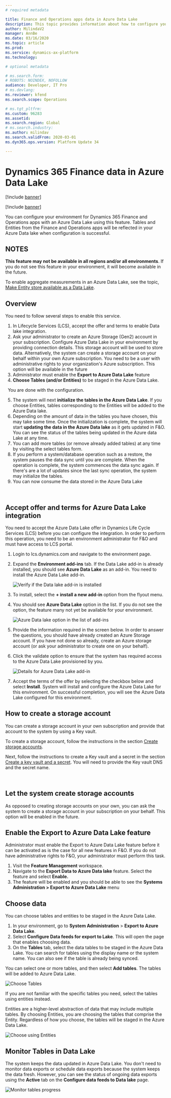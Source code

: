 ```yaml
---
# required metadata

title: Finance and Operations apps data in Azure Data Lake
description: This topic provides information about how to configure your environment for Dynamics 365 Finance and Operations apps with an Azure Data Lake.
author: MilindaV2
manager: AnnBe
ms.date: 03/16/2020
ms.topic: article
ms.prod: 
ms.service: dynamics-ax-platform
ms.technology: 

# optional metadata

# ms.search.form: 
# ROBOTS: NOINDEX, NOFOLLOW
audience: Developer, IT Pro
# ms.devlang: 
ms.reviewer: kfend
ms.search.scope: Operations

# ms.tgt_pltfrm: 
ms.custom: 96283
ms.assetid: 
ms.search.region: Global
# ms.search.industry: 
ms.author: milindav
ms.search.validFrom: 2020-03-01
ms.dyn365.ops.version: Platform Update 34

---
```


# Dynamics 365 Finance data in Azure Data Lake

[!include [banner](../includes/banner.md)]

[!include [banner](../includes/preview-banner.md)]

You can configure your environment for Dynamics 365 Finance and Operations apps with an Azure Data Lake using this feature. Tables and Entities from the Finance and Operations apps will be reflected in your Azure Data lake when configuration is successful.

## NOTES

**This feature may not be available in all regions and/or all environments**. If you do not see this feature in your environment, it will become available in the future.

To enable aggregate measurements in an Azure Data Lake, see the topic, [Make Entity store available as a Data Lake](entity-store-data-lake.md).

## Overview

You need to follow several steps to enable this service.

1. In Lifecycle Services (LCS), accept the offer and terms to enable Data lake integration.
2. Ask your administrator to create an Azure Storage (Gen2) account in your subscription. Configure Azure Data Lake in your environment by providing connection details. This storage account will be used to store data. Alternatively, the system can create a storage account on your behalf within your own Azure subscription. You need to be a user with administrative rights to your organization's Azure subscription. This option will be available in the future
3. Administrator must enable the **Export to Azure Data Lake** feature
4. **Choose Tables (and/or Entities)** to be staged in the Azure Data Lake.

 
You are done with the configuration.

5. The system will next **initialize the tables in the Azure Data Lake**. If you choose Entities, tables corresponding to the Entities will be added to the Azure Data lake.
6. Depending on the amount of data in the tables you have chosen, this may take some time. Once the initialization is complete, the system will start **updating the data in the Azure Data lake** as it gets updated in F&O. You can see the status of the tables being updated in the Azure data Lake at any time.
7. You can add more tables (or remove already added tables) at any time by visiting the select tables form.
8. If you perform a system/database operation such as a restore, the system pauses the data sync until you are complete. When the operation is complete, the system commences the data sync again. If there's are a lot of updates since the last sync operation, the system may initialize the tables.
9. You can now consume the data stored in the Azure Data Lake

 

## Accept offer and terms for Azure Data Lake integration

You need to accept the Azure Data Lake offer in Dynamics Life Cycle Services (LCS) before you can configure the integration. In order to perform this operation, you need to be an environment administrator for F&O and must have access to LCS portal.

1. Login to lcs.dynamics.com and navigate to the environment page.
2. Expand the **Environment add-ins** tab. If the Data Lake add-in is already installed, you should see **Azure Data Lake** as an add-in. You need to install the Azure Data Lake add-in.

    ![Verify if the Data lake add-in is installed](./media/LCS-EnvironmentPage-with-Addins.png)

3. To install, select the **+ install a new add-in** option from the flyout menu.
4. You should see **Azure Data Lake** option in the list. If you do not see the option, the feature many not yet be available for your environment.

    ![Azure Data lake option in the list of add-ins](./media/LCS-EnvironmentPage-with-DataLake-Flyover.png)

5. Provide the information required in the screen below. In order to answer the questions, you should have already created an Azure Storage account. If you have not done so already, create an Azure storage account (or ask your administrator to create one on your behalf).
6. Click the validate option to ensure that the system has required access to the Azure Data Lake provisioned by you.

    ![Details for Azure Data Lake add-in](./media/LCS-EnvironmentPage-with-DataLake-Details.png)

7. Accept the terms of the offer by selecting the checkbox below and select **Install**. System will install and configure the Azure Data Lake for this environment. On successful completion, you will see the Azure Data Lake configured for this environment.

## How to create a storage account 

You can create a storage account in your own subscription and provide that account to the system by using a Key vault.

To create a storage account, follow the instructions in the section [Create storage accounts](entity-store-data-lake#create-storage-accounts).

Next, follow the instructions to create a Key vault and a secret in the section [Create a key vault and a secret](entity-store-data-lake#create-a-key-vault-and-a-secret). You will need to provide the Key vault DNS and the secret name.

 

## Let the system create storage accounts

As opposed to creating storage accounts on your own, you can ask the system to create a storage account in your subscription on your behalf. This option will be enabled in the future.

## Enable the Export to Azure Data Lake feature

Administrator must enable the Export to Azure Data Lake feature before it can be activated as is the case for all new features in F&O. If you do not have administrative rights to F&O, your administrator must perform this task.

1. Visit the **Feature Management** workspace.
2. Navigate to the **Export Data to Azure Data lake** feature. Select the feature and select **Enable.**
3. The feature will be enabled and you should be able to see the **Systems Administration \> Export to Azure Data Lake** menu

## Choose data 

You can choose tables and entities to be staged in the Azure Data Lake. 

1. In your environment, go to **System Administration** \> **Export to Azure Data Lake**.
2. Select **Configure Data feeds for export to Lake**. This will open the page that enables choosing data.
3. On the **Tables** tab, select the data tables to be staged in the Azure Data Lake. You can search for tables using the display name or the system name. You can also see if the table is already being synced.

You can select one or more tables, and then select **Add tables**. The tables will be added to Azure Data Lake.

![Choose Tables](./media/Export-Tables-toData-lake-unselected.png)

If you are not familiar with the specific tables you need, select the tables using entities instead.

Entities are a higher-level abstraction of data that may include multiple tables. By choosing Entities, you are choosing the tables that comprise the Entity. Regardless of how you choose, the tables will be staged in the Azure Data Lake.

![Choose using Entities](./media/Export-Entities-toData-lake-unselected.png)

## Monitor Tables in Data Lake

The system keeps the data updated in Azure Data Lake. You don't need to monitor data exports or schedule data exports because the system keeps the data fresh. However, you can see the status of ongoing data exports using the **Active** tab on the **Configure data feeds to Data lake** page.

![Monitor tables progress](./media/Export-Tables-toData-lake-monitor.png)

